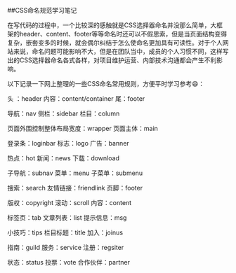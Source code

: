 ##CSS命名规范学习笔记

在写代码的过程中，一个比较深的感触就是CSS选择器命名并没那么简单，大框架的header、content、footer等等命名时还可以不假思索，但是当页面结构变得复杂，嵌套变多的时候，就会偶尔纠结于怎么使命名更加具有可读性。对于个人网站来说，命名问题可能影响不大，但是在团队当中，成员的个人习惯不同，这样写出的CSS选择器命名各式各样，对项目维护运营、内部技术沟通都会产生不利影响。

以下记录一下网上整理的一些CSS命名常用规则，方便平时学习参考😄：

头 ：header 内容：content/container 尾：footer

导航：nav 侧栏：sidebar 栏目：column

页面外围控制整体布局宽度：wrapper 页面主体：main

登录条：loginbar 标志：logo 广告：banner

热点：hot 新闻：news 下载：download

子导航：subnav 菜单：menu 子菜单：submenu

搜索：search 友情链接：friendlink 页脚：footer

版权：copyright 滚动：scroll 内容：content

标签页：tab 文章列表：list 提示信息：msg

小技巧：tips 栏目标题：title 加入：joinus

指南：guild 服务：service 注册：regsiter

状态：status 投票：vote 合作伙伴：partner


